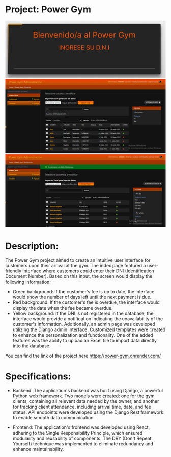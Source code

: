 # Project: Power Gym
![clients side](https://github.com/GenaroVogelius/Power-gym/blob/main/demoFiles/front_power.PNG)
![admin-clients](https://github.com/GenaroVogelius/Power-gym/blob/main/demoFiles/usuarios_power.PNG)
![admin-attendance](https://github.com/GenaroVogelius/Power-gym/blob/main/demoFiles/asistencias.PNG)
# Description:
The Power Gym project aimed to create an intuitive user interface for customers upon their arrival at the gym. The index page featured a user-friendly interface where customers could enter their DNI (Identification Document Number). Based on this input, the screen would display the following information:

- Green background: If the customer's fee is up to date, the interface would show the number of days left until the next payment is due.
- Red background: If the customer's fee is overdue, the interface would display the date when the fee became overdue.
- Yellow background: If the DNI is not registered in the database, the interface would provide a notification indicating the unavailability of the customer's information.
Additionally, an admin page was developed utilizing the Django admin interface. Customized templates were created to enhance the personalization and functionality. One of the added features was the ability to upload an Excel file to import data directly into the database.

You can find the link of the project here https://power-gym.onrender.com/

# Specifications:

- Backend: The application's backend was built using Django, a powerful Python web framework. Two models were created: one for the gym clients, containing all relevant data needed by the owner, and another for tracking client attendance, including arrival time, date, and fee status. API endpoints were developed using the Django Rest framework to enable smooth data communication.

- Frontend: The application's frontend was developed using React, adhering to the Single Responsibility Principle, which ensured modularity and reusability of components. The DRY (Don't Repeat Yourself) technique was implemented to eliminate redundancy and enhance maintainability. 
